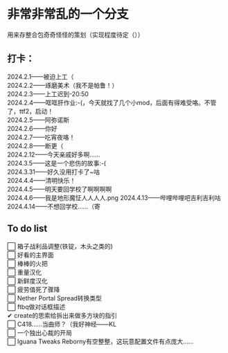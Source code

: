 # 非常非常乱的一个分支
用来存整合包奇奇怪怪的策划（实现程度待定（））  

## 打卡：
2024.2.1——被迫上工（  
2024.2.2——琢磨美术（我不是帕鲁！）  
2024.2.3——上工迟到-20:50  
2024.2.4——哐哐肝作业:-(，今天就找了几个小mod，后面有得难受咯。不管了，ttf2，启动！  
2024.2.5——阿弥诺斯  
2024.2.6——你好  
2024.2.7——吃宵夜咯！  
2024.2.8——断更（  
2024.2.12——今天亲戚好多啊……  
2024.3.5——这是一个悲伤的故事:-(  
2024.3.31——好久没用打卡了~咕  
2024.4.4——清明快乐！  
2024.4.5——明天要回学校了啊啊啊啊   
2024.4.6——我是地形魔怔人人人人.png
2024.4.13——哔哩哔哩吧吉利吉利咕
2024.4.14——不想回学校……（寄

## To do list

⬜︎ 箱子战利品调整(铁锭，木头之类的)  
⬜︎ 好看的主界面  
⬜︎ 棒棒的火把  
⬜︎ 重量汉化  
⬜︎ 新鲜度汉化  
⬜︎ 疲劳值死了骤降  
⬜︎ Nether Portal Spread转换类型  
⬜︎ ftbq做对话框描述  
✔ create的思索给拆出来做多方块的指引  
⬜︎ C418……当曲师？（我好神经——KL   
⬜︎ 一个独出心裁的开局  
⬜︎ Iguana Tweaks Reborny有空整整，这玩意配置文件有点庞大……

